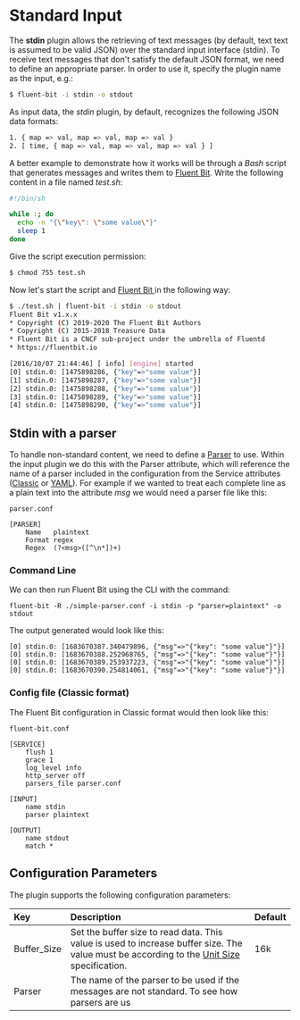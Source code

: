 # Standard Input

The **stdin** plugin allows the retrieving of text messages (by default, text text is assumed to be valid JSON)  over the standard input interface \(stdin\). To receive text messages that don't satisfy the default JSON format, we need to define an appropriate parser. In order to use it, specify the plugin name as the input, e.g.:

```bash
$ fluent-bit -i stdin -o stdout
```

As input data, the _stdin_ plugin, by default, recognizes the following JSON data formats:

```bash
1. { map => val, map => val, map => val }
2. [ time, { map => val, map => val, map => val } ]
```

A better example to demonstrate how it works will be through a _Bash_ script that generates messages and writes them to [Fluent Bit](http://fluentbit.io). Write the following content in a file named _test.sh_:

```bash
#!/bin/sh

while :; do
  echo -n "{\"key\": \"some value\"}"
  sleep 1
done
```

Give the script execution permission:

```bash
$ chmod 755 test.sh
```

Now let's start the script and [Fluent Bit ](http://fluentbit.io)in the following way:

```bash
$ ./test.sh | fluent-bit -i stdin -o stdout
Fluent Bit v1.x.x
* Copyright (C) 2019-2020 The Fluent Bit Authors
* Copyright (C) 2015-2018 Treasure Data
* Fluent Bit is a CNCF sub-project under the umbrella of Fluentd
* https://fluentbit.io

[2016/10/07 21:44:46] [ info] [engine] started
[0] stdin.0: [1475898286, {"key"=>"some value"}]
[1] stdin.0: [1475898287, {"key"=>"some value"}]
[2] stdin.0: [1475898288, {"key"=>"some value"}]
[3] stdin.0: [1475898289, {"key"=>"some value"}]
[4] stdin.0: [1475898290, {"key"=>"some value"}]
```

## Stdin with a parser

To handle non-standard content, we need to define a [Parser](../parsers/configuring-parser.md) to use. Within the input plugin we do this with the Parser attribute, which will reference the name of a parser included in the configuration from the Service attributes ([Classic](../../administration/configuring-fluent-bit/classic-mode/configuration-file#config_section) or [YAML](../../administration/configuring-fluent-bit/taml/configuration-file#config_section)). For example if we wanted to treat each complete line as a plain text into the attribute *msg* we would need a parser file like this:

```
parser.conf
```

```
[PARSER]
    Name   plaintext
    Format regex
    Regex  (?<msg>([^\n*])+)
```

### Command Line

We can then run Fluent Bit using the CLI with the command:

`fluent-bit -R ./simple-parser.conf -i stdin -p "parser=plaintext" -o stdout`

The output generated would look like this:

```[2023/05/09 23:13:07] [ info] [output:stdout:stdout.0] worker #0 started
[0] stdin.0: [1683670387.340479896, {"msg"=>"{"key": "some value"}"}]
[0] stdin.0: [1683670388.252968765, {"msg"=>"{"key": "some value"}"}]
[0] stdin.0: [1683670389.253937223, {"msg"=>"{"key": "some value"}"}]
[0] stdin.0: [1683670390.254814061, {"msg"=>"{"key": "some value"}"}]
```

### Config file (Classic format)

The Fluent Bit configuration in Classic format would then look like this:

`
fluent-bit.conf
`

```
[SERVICE]
    flush 1
    grace 1
    log_level info
    http_server off
    parsers_file parser.conf

[INPUT]
    name stdin
    parser plaintext

[OUTPUT]
    name stdout
    match *
```



## Configuration Parameters <a id="config"></a>

The plugin supports the following configuration parameters:

| Key | Description | Default |
| :--- | :--- | :--- |
| Buffer\_Size | Set the buffer size to read data. This value is used to increase buffer size. The value must be according to the [Unit Size](../../administration/configuring-fluent-bit/unit-sizes.md) specification. | 16k |
| Parser | The name of the parser to be used if the messages are not standard. To see how parsers are us |  |

